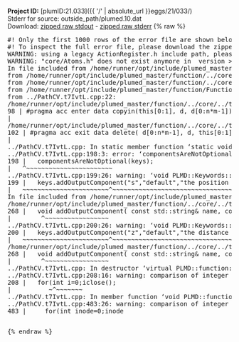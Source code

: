 **Project ID:** [plumID:21.033]({{ '/' | absolute_url }}eggs/21/033/)  
Stderr for source:  outside_path/plumed.10.dat   
Download: [zipped raw stdout](plumed.10.dat.plumed_master.stdout.txt.zip) - [zipped raw stderr](plumed.10.dat.plumed_master.stderr.txt.zip) 
{% raw %}
<pre>
#! Only the first 1000 rows of the error file are shown below
#! To inspect the full error file, please download the zipped raw stderr file above
WARNING: using a legacy ActionRegister.h include path, please use <<#include "core/ActionRegister.h">>
WARNING: "core/Atoms.h" does not exist anymore in  version >=2.10, you should change your code.
In file included from /home/runner/opt/include/plumed_master/function/../core/../tools/Tools.h:27,
from /home/runner/opt/include/plumed_master/function/../core/Action.h:28,
from /home/runner/opt/include/plumed_master/function/../core/ActionWithValue.h:25,
from /home/runner/opt/include/plumed_master/function/Function.h:25,
from ../PathCV.t7IvtL.cpp:22:
/home/runner/opt/include/plumed_master/function/../core/../tools/Tensor.h:98: warning: ignoring ‘#pragma acc enter’ [-Wunknown-pragmas]
98 | #pragma acc enter data copyin(this[0:1], d, d[0:n*m-1])
|
/home/runner/opt/include/plumed_master/function/../core/../tools/Tensor.h:102: warning: ignoring ‘#pragma acc exit’ [-Wunknown-pragmas]
102 | #pragma acc exit data delete( d[0:n*m-1], d, this[0:1])
|
../PathCV.t7IvtL.cpp: In static member function ‘static void PLMD::function::PathCV::registerKeywords(PLMD::Keywords&)’:
../PathCV.t7IvtL.cpp:198:3: error: ‘componentsAreNotOptional’ was not declared in this scope
198 |   componentsAreNotOptional(keys);
|   ^~~~~~~~~~~~~~~~~~~~~~~~
../PathCV.t7IvtL.cpp:199:26: warning: ‘void PLMD::Keywords::addOutputComponent(const std::string&, const std::string&, const std::string&)’ is deprecated: Use addOutputComponent with four argument and specify valid types for value from scalar/vector/matrix/grid [-Wdeprecated-declarations]
199 |   keys.addOutputComponent("s","default","the position on the path");
|   ~~~~~~~~~~~~~~~~~~~~~~~^~~~~~~~~~~~~~~~~~~~~~~~~~~~~~~~~~~~~~~~~~
In file included from /home/runner/opt/include/plumed_master/function/../core/Action.h:27:
/home/runner/opt/include/plumed_master/function/../core/../tools/Keywords.h:268:8: note: declared here
268 |   void addOutputComponent( const std::string& name, const std::string& key, const std::string& descr );
|        ^~~~~~~~~~~~~~~~~~
../PathCV.t7IvtL.cpp:200:26: warning: ‘void PLMD::Keywords::addOutputComponent(const std::string&, const std::string&, const std::string&)’ is deprecated: Use addOutputComponent with four argument and specify valid types for value from scalar/vector/matrix/grid [-Wdeprecated-declarations]
200 |   keys.addOutputComponent("z","default","the distance from the path");
|   ~~~~~~~~~~~~~~~~~~~~~~~^~~~~~~~~~~~~~~~~~~~~~~~~~~~~~~~~~~~~~~~~~~~
/home/runner/opt/include/plumed_master/function/../core/../tools/Keywords.h:268:8: note: declared here
268 |   void addOutputComponent( const std::string& name, const std::string& key, const std::string& descr );
|        ^~~~~~~~~~~~~~~~~~
../PathCV.t7IvtL.cpp: In destructor ‘virtual PLMD::function::PathCV::~PathCV()’:
../PathCV.t7IvtL.cpp:208:16: warning: comparison of integer expressions of different signedness: ‘int’ and ‘unsigned int’ [-Wsign-compare]
208 |   for(int i=0;i<mw_n_;++i){
|               ~^~~~~~
../PathCV.t7IvtL.cpp: In constructor ‘PLMD::function::PathCV::PathCV(const PLMD::ActionOptions&)’:
../PathCV.t7IvtL.cpp:236:16: warning: comparison of integer expressions of different signedness: ‘int’ and ‘unsigned int’ [-Wsign-compare]
236 |   for(int i=0;i<mw_n_;++i){
|               ~^~~~~~
../PathCV.t7IvtL.cpp:259:11: warning: comparison of integer expressions of different signedness: ‘int’ and ‘unsigned int’ [-Wsign-compare]
259 |       if(i==mw_id_) ifiles[i]->close();
|          ~^~~~~~~~
../PathCV.t7IvtL.cpp: In member function ‘void PLMD::function::PathCV::generatePath()’:
../PathCV.t7IvtL.cpp:483:26: warning: comparison of integer expressions of different signedness: ‘int’ and ‘unsigned int’ [-Wsign-compare]
483 |     for(int inode=0;inode<nnodes;inode++){
|                     ~~~~~^~~~~~~
../PathCV.t7IvtL.cpp: In member function ‘void PLMD::function::PathCV::readMultipleWalkers()’:
../PathCV.t7IvtL.cpp:941:16: warning: comparison of integer expressions of different signedness: ‘int’ and ‘unsigned int’ [-Wsign-compare]
941 |   for(int i=0;i<mw_n_;++i){
|               ~^~~~~~
../PathCV.t7IvtL.cpp:942:9: warning: comparison of integer expressions of different signedness: ‘int’ and ‘unsigned int’ [-Wsign-compare]
942 |     if(i==mw_id_) continue;
|        ~^~~~~~~~
../PathCV.t7IvtL.cpp:957:5: error: invalid use of incomplete type ‘class PLMD::Communicator’
957 |     comm.Barrier();
|     ^~~~
In file included from /home/runner/opt/include/plumed_master/function/../core/../tools/OFile.h:25,
from /home/runner/opt/include/plumed_master/function/../core/../tools/Log.h:25,
from /home/runner/opt/include/plumed_master/function/../core/Action.h:30:
/home/runner/opt/include/plumed_master/function/../core/../tools/FileBase.h:29:7: note: forward declaration of ‘class PLMD::Communicator’
29 | class Communicator;
|       ^~~~~~~~~~~~
../PathCV.t7IvtL.cpp:958:5: error: invalid use of incomplete type ‘class PLMD::Communicator’
958 |     multi_sim_comm.Barrier();
|     ^~~~~~~~~~~~~~
/home/runner/opt/include/plumed_master/function/../core/../tools/FileBase.h:29:7: note: forward declaration of ‘class PLMD::Communicator’
29 | class Communicator;
|       ^~~~~~~~~~~~
terminate called after throwing an instance of 'PLMD::Plumed::ExceptionError'
what():
(core/PlumedMain.cpp:1502) void PLMD::PlumedMain::load(const std::string&)
An error happened while executing command env PLUMED_ROOT='/home/runner/opt/lib/plumed_master' PLUMED_VERSION='2.11.0-dev' PLUMED_HTMLDIR='/home/runner/opt/share/doc/plumed_master' PLUMED_INCLUDEDIR='/home/runner/opt/include' PLUMED_PROGRAM_NAME='plumed_master' PLUMED_IS_INSTALLED='yes' "/home/runner/opt/lib/plumed_master"/scripts/mklib.sh -n -o ./../PathCV.2.11.0-dev.so ../PathCV.cpp

[pkrvm7jw40e0xgp:11116] *** Process received signal ***
[pkrvm7jw40e0xgp:11116] Signal: Aborted (6)
[pkrvm7jw40e0xgp:11116] Signal code:  (-6)
[pkrvm7jw40e0xgp:11116] [ 0] /lib/x86_64-linux-gnu/libc.so.6(+0x45330)[0x7fc5cd845330]
[pkrvm7jw40e0xgp:11116] [ 1] /lib/x86_64-linux-gnu/libc.so.6(pthread_kill+0x11c)[0x7fc5cd89eb2c]
[pkrvm7jw40e0xgp:11116] [ 2] /lib/x86_64-linux-gnu/libc.so.6(gsignal+0x1e)[0x7fc5cd84527e]
[pkrvm7jw40e0xgp:11116] [ 3] /lib/x86_64-linux-gnu/libc.so.6(abort+0xdf)[0x7fc5cd8288ff]
[pkrvm7jw40e0xgp:11116] [ 4] /lib/x86_64-linux-gnu/libstdc++.so.6(+0xa5ff5)[0x7fc5cdca5ff5]
[pkrvm7jw40e0xgp:11116] [ 5] /lib/x86_64-linux-gnu/libstdc++.so.6(+0xbb0da)[0x7fc5cdcbb0da]
[pkrvm7jw40e0xgp:11116] [ 6] /lib/x86_64-linux-gnu/libstdc++.so.6(_ZSt10unexpectedv+0x0)[0x7fc5cdca5a55]
[pkrvm7jw40e0xgp:11116] [ 7] /lib/x86_64-linux-gnu/libstdc++.so.6(+0xa5a6f)[0x7fc5cdca5a6f]
[pkrvm7jw40e0xgp:11116] [ 8] plumed_master(+0x146dd)[0x5592eebd56dd]
[pkrvm7jw40e0xgp:11116] [ 9] /lib/x86_64-linux-gnu/libc.so.6(+0x2a1ca)[0x7fc5cd82a1ca]
[pkrvm7jw40e0xgp:11116] [10] /lib/x86_64-linux-gnu/libc.so.6(__libc_start_main+0x8b)[0x7fc5cd82a28b]
[pkrvm7jw40e0xgp:11116] [11] plumed_master(+0x15365)[0x5592eebd6365]
[pkrvm7jw40e0xgp:11116] *** End of error message ***
</pre>
{% endraw %}
